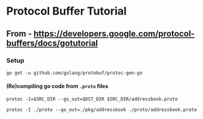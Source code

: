 # Protocol Buffer Tutorial
## From - https://developers.google.com/protocol-buffers/docs/gotutorial

### Setup
`go get -u github.com/golang/protobuf/protoc-gen-go`

#### (Re)compiling go code from `.proto` files

`protoc -I=$SRC_DIR --go_out=$DST_DIR $SRC_DIR/addressbook.proto`

`protoc -I ./proto --go_out=./pkg/addressbook ./proto/addressbook.proto`
